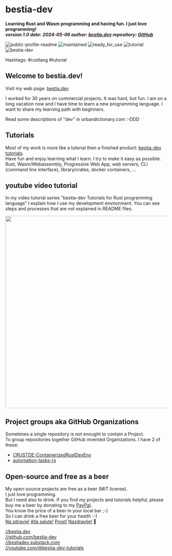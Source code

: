 <!-- markdownlint-disable MD041 -->
[//]: # (auto_md_to_doc_comments segment start A)

# bestia-dev

**Learning Rust and Wasm programming and having fun. I just love programming!**  
***version 1.0 date: 2024-05-06  author: [bestia.dev](https://bestia.dev) repository: [GitHub](https://github.com/bestia-dev/bestia-dev)***  

 ![public-profile-readme](https://img.shields.io/badge/public_profile_readme-green)
 ![maintained](https://img.shields.io/badge/maintained-green)
 ![ready_for_use](https://img.shields.io/badge/ready_for_use-green)
 ![tutorial](https://img.shields.io/badge/tutorial-yellow)
 ![bestia-dev](https://bestia.dev/webpage_hit_counter/get_svg_image/2044960416.svg)

Hashtags: #rustlang #tutorial  

## Welcome to bestia.dev!

Visit my web page: [bestia.dev](https://bestia.dev)

I worked for 30 years on commercial projects. It was hard, but fun. I am on a long vacation now and I have time to learn a new programming language. I want to share my learning path with beginners.

Read some descriptions of "dev" in urbandictionary.com :-DDD

## Tutorials

Most of my work is more like a tutorial then a finished product:  [bestia-dev tutorials](https://github.com/bestia-dev/tutorials_rust_wasm).  
Have fun and enjoy learning what I learn. I try to make it easy as possible.  
Rust, Wasm/Webassembly, Progressive Web App, web servers, CLI (command line interface), library/crates, docker containers, ...  

## youtube video tutorial

In my video tutorial series "bestia-dev Tutorials for Rust programming language" I explain how I use my development environment. You can see steps and processes that are not explained in README files.

<!-- markdownlint-disable MD033 -->
[<img src="https://bestia.dev/images/youtube_banner.jpg" width="600px">](https://www.youtube.com/channel/UCitt3zFHK2jDetDh6ezI05A)
<!-- markdownlint-enable MD033 -->

## Project groups aka GitHub Organizations

Sometimes a single repository is not enought to contain a Project.  
To group repositories together GitHub invented Organizations. I have 2 of these:

- [CRUSTDE-ContainerizedRustDevEnv](https://github.com/CRUSTDE-ContainerizedRustDevEnv/CRUSTDE_Containerized_Rust_DevEnv)
- [automation-tasks-rs](https://github.com/automation-tasks-rs/automation-tasks-rs)

## Open-source and free as a beer

My open-source projects are free as a beer (MIT license).  
I just love programming.  
But I need also to drink. If you find my projects and tutorials helpful, please buy me a beer by donating to my [PayPal](https://paypal.me/LucianoBestia).  
You know the price of a beer in your local bar ;-)  
So I can drink a free beer for your health :-)  
[Na zdravje!](https://translate.google.com/?hl=en&sl=sl&tl=en&text=Na%20zdravje&op=translate) [Alla salute!](https://dictionary.cambridge.org/dictionary/italian-english/alla-salute) [Prost!](https://dictionary.cambridge.org/dictionary/german-english/prost) [Nazdravlje!](https://matadornetwork.com/nights/how-to-say-cheers-in-50-languages/) 🍻

[//bestia.dev](https://bestia.dev)  
[//github.com/bestia-dev](https://github.com/bestia-dev)  
[//bestiadev.substack.com](https://bestiadev.substack.com)  
[//youtube.com/@bestia-dev-tutorials](https://youtube.com/@bestia-dev-tutorials)  

[//]: # (auto_md_to_doc_comments segment end A)
